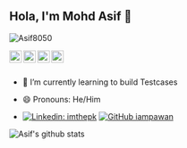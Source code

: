 ## Hola, I'm Mohd Asif 👋

<p align="left"> <img
src="https://komarev.com/ghpvc/?username=Asif8050&label=Views&color=blue&style=plastic"
alt="Asif8050" /> </p>

 <a href="https://www.linkedin.com/in/nafees-fatima-869253117">
  <img align="left" alt="Asif Linkdein" width="22px"
src="https://cdn.jsdelivr.net/npm/simple-icons@v3/icons/linkedin.svg"
/>
</a>

<a href="https://github.com/Asif8050">
  <img align="left" alt="Asif Github" width="22px"
src="https://cdn.jsdelivr.net/npm/simple-icons@v3/icons/github.svg" />
</a>

<a href="https://www.facebook.com/profile.php?id=100010608183878">
  <img align="left" alt="Asif Facebook" width="22px"
src="https://cdn.jsdelivr.net/npm/simple-icons@v3/icons/facebook.svg"
/>
</a>

<a href="https://www.instagram.com/nafees5219/">
  <img align="left" alt="Asif Instagram" width="22px"
src="https://cdn.jsdelivr.net/npm/simple-icons@v3/icons/instagram.svg"
/>
</a>


<br/>
<br/>

- 🌱 I’m currently learning to build Testcases
- 😄 Pronouns: He/Him

- [![Linkedin: imthepk](https://img.shields.io/badge/-Nafees-blue?style=flat-square&logo=Linkedin&logoColor=white&link=https://www.linkedin.com/in/nafees-fatima-869253117)](https://www.linkedin.com/in/nafees-fatima-869253117)
[![GitHub iampawan](https://img.shields.io/github/followers/nafteeq?label=follow&style=social)](https://github.com/nafteeq)



 <img align="center"
src="https://github-readme-stats.vercel.app/api?username=Asif8050&show_icons=true&theme=light&line_height=27"
alt="Asif's github stats"/>
